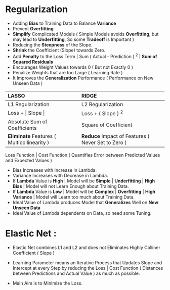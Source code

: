 # Regularization

- Adding **Bias** to Training Data to Balance **Variance**
- Prevent **Overfitting**
- **Simplify** Complicated Models ( Simple Models avoids **Overfitting**, but may lead to **Underfitting**, So some **Tradeoff** is Important )
- Reducing the **Steepness** of the Slope. 
- **Shrink** the Coefficient (Slope) towards Zero.
- Add **Penalty** to the Loss Term | Sum ( Actual - Prediction ) <sup>2</sup> | **Sum of Squared Residuals**
- Encourages Weight Values towards 0 ( But not Exactly 0 )
- Penalize Weights that are too Large ( Learning Rate )
- It Improves the **Generalization** Performance ( Performance on New Unseen Data )

LASSO | RIDGE
:---  | :---
L1 Regularization | L2 Regularization
Loss + \| Slope \| | Loss + \( Slope \) <sup>2</sup>
Absolute Sum of Coefficients | Square of Coefficient
**Eliminate** Features ( Multicollinearity ) | **Reduce** Impact of Features ( Never Set to Zero )
 

Loss Function | Cost Function ( Quantifies Error between Predicted Values and Expected Values )

- Bias Increases with Increase in Lambda.
- Variance Increases with Decrease in Lambda.
- If **Lambda** Value is **High** | Model will be **Simple** | **Underfitting** | **High Bias** | Model will not Learn Enough about Training Data.
- If **Lambda** Value is **Low** | Model will be **Complex** | **Overfitting** | **High Variance** | Model will Learn too much about Training Data.
- Ideal Value of Lambda produces Model that **Generalizes** Well on **New Unseen Data** 
- Ideal Value of Lambda dependents on Data, so need some Tuning.  

# Elastic Net :
- Elastic Net combines L1 and L2 and does not Eliminates Highly Colliner Coefficient ( Slope )

- Learning Parameter means an Iterative Process that Updates Slope and Intercept at every Step by reducing the Loss | Cost Function ( Distances between Predictions and Actual Value ) as much as possible.

- Main Aim is to Minimize the Loss. 
